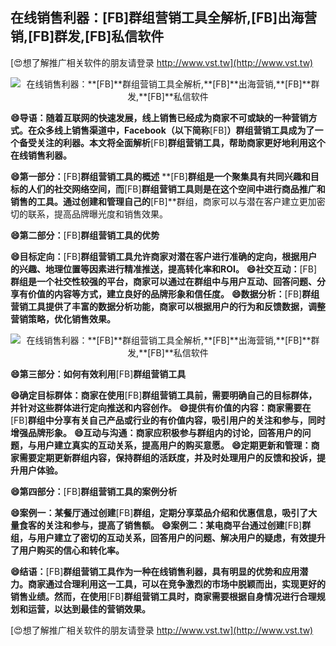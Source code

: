 ## **在线销售利器：**[FB]**群组营销工具全解析,**[FB]**出海营销,**[FB]**群发,**[FB]**私信软件**

[😍想了解推广相关软件的朋友请登录 http://www.vst.tw](http://www.vst.tw)

 <center><img src="https://vst.tw/MP4/tuiguang/png/1.png" alt="在线销售利器：**[FB]**群组营销工具全解析,**[FB]**出海营销,**[FB]**群发,**[FB]**私信软件"></center>

**😄导语：随着互联网的快速发展，线上销售已经成为商家不可或缺的一种营销方式。在众多线上销售渠道中，Facebook（以下简称**[FB]**）群组营销工具成为了一个备受关注的利器。本文将全面解析**[FB]**群组营销工具，帮助商家更好地利用这个在线销售利器。**

**😄第一部分：**[FB]**群组营销工具的概述**
**[FB]**群组是一个聚集具有共同兴趣和目标的人们的社交网络空间，而**[FB]**群组营销工具则是在这个空间中进行商品推广和销售的工具。通过创建和管理自己的**[FB]**群组，商家可以与潜在客户建立更加密切的联系，提高品牌曝光度和销售效果。

**😄第二部分：**[FB]**群组营销工具的优势**

**😄目标定向：**[FB]**群组营销工具允许商家对潜在客户进行准确的定向，根据用户的兴趣、地理位置等因素进行精准推送，提高转化率和ROI。**
**😄社交互动：**[FB]**群组是一个社交性较强的平台，商家可以通过在群组中与用户互动、回答问题、分享有价值的内容等方式，建立良好的品牌形象和信任度。**
**😄数据分析：**[FB]**群组营销工具提供了丰富的数据分析功能，商家可以根据用户的行为和反馈数据，调整营销策略，优化销售效果。**

 <center><img src="https://vst.tw/MP4/tuiguang/png/6.png" alt="在线销售利器：**[FB]**群组营销工具全解析,**[FB]**出海营销,**[FB]**群发,**[FB]**私信软件"></center>

**😄第三部分：如何有效利用**[FB]**群组营销工具**

**😄确定目标群体：商家在使用**[FB]**群组营销工具前，需要明确自己的目标群体，并针对这些群体进行定向推送和内容创作。**
**😄提供有价值的内容：商家需要在**[FB]**群组中分享有关自己产品或行业的有价值内容，吸引用户的关注和参与，同时增强品牌形象。**
**😄互动与沟通：商家应积极参与群组内的讨论，回答用户的问题，与用户建立真实的互动关系，提高用户的购买意愿。**
**😄定期更新和管理：商家需要定期更新群组内容，保持群组的活跃度，并及时处理用户的反馈和投诉，提升用户体验。**

**😄第四部分：**[FB]**群组营销工具的案例分析**

**😄案例一：某餐厅通过创建**[FB]**群组，定期分享菜品介绍和优惠信息，吸引了大量食客的关注和参与，提高了销售额。**
**😄案例二：某电商平台通过创建**[FB]**群组，与用户建立了密切的互动关系，回答用户的问题、解决用户的疑虑，有效提升了用户购买的信心和转化率。**

**😄结语：**[FB]**群组营销工具作为一种在线销售利器，具有明显的优势和应用潜力。商家通过合理利用这一工具，可以在竞争激烈的市场中脱颖而出，实现更好的销售业绩。然而，在使用**[FB]**群组营销工具时，商家需要根据自身情况进行合理规划和运营，以达到最佳的营销效果。**

[😍想了解推广相关软件的朋友请登录 http://www.vst.tw](http://www.vst.tw)



